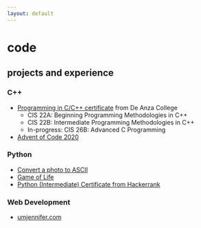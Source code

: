 ```yaml
---
layout: default
---
```

# code

## projects and experience
### C++
* [Programming in C/C++ certificate](https://www.deanza.edu/cis/degrees.html) from De Anza College
  * CIS 22A: Beginning Programming Methodologies in C++
  * CIS 22B: Intermediate Programming Methodologies in C++
  * In-progress: CIS 26B: Advanced C Programming
*  [Advent of Code 2020](https://github.com/umjennifer/AdventOfCode2020)

### Python
* [Convert a photo to ASCII](https://github.com/umjennifer/photo_to_ascii)
* [Game of Life](https://github.com/umjennifer/gameoflife)
* [Python (Intermediate) Certificate from Hackerrank](https://www.hackerrank.com/certificates/a8fb8dbd81d0)

### Web Development
* [umjennifer.com](http://umjennifer.com/)
